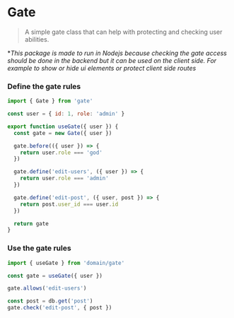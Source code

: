 # Gate

> A simple gate class that can help with protecting and checking user abilities.

**This package is made to run in Nodejs because checking the gate access should be done in the backend but it can be used on the client side. For example to show or hide ui elements or protect client side routes*

### Define the gate rules
```js
import { Gate } from 'gate'

const user = { id: 1, role: 'admin' }

export function useGate({ user }) {
  const gate = new Gate({ user })

  gate.before(({ user }) => {
    return user.role === 'god'
  })

  gate.define('edit-users', ({ user }) => {
    return user.role === 'admin'
  })

  gate.define('edit-post', ({ user, post }) => {
    return post.user_id === user.id
  })

  return gate
}
```

### Use the gate rules
```js
import { useGate } from 'domain/gate'

const gate = useGate({ user })

gate.allows('edit-users')

const post = db.get('post')
gate.check('edit-post', { post })
```
